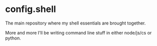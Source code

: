 config.shell
============

The main repository where my shell essentials are brought together.

More and more I'll be writing command line stuff in either node/js/cs or python.
